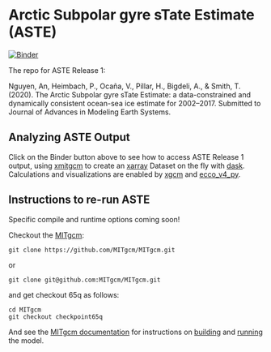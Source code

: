 # Arctic Subpolar gyre sTate Estimate (ASTE)

[![Binder](http://mybinder.org/badge_logo.svg)](https://mybinder.org/v2/gh/timothyas/aste-release1/main?filepath=aste_llcreader_example.ipynb)

The repo for ASTE Release 1: 

Nguyen, An, Heimbach, P., Ocaña, V., Pillar, H., Bigdeli, A., & Smith, T. (2020). The Arctic Subpolar gyre sTate Estimate: a data-constrained and dynamically consistent ocean-sea ice estimate for 2002–2017. Submitted to Journal of Advances in Modeling Earth Systems.


## Analyzing ASTE Output

Click on the Binder button above to see how to access ASTE Release 1 output,
using [xmitgcm](https://xmitgcm.readthedocs.io/en/latest/)
to create an
[xarray](http://xarray.pydata.org/en/stable/)
Dataset on the fly with [dask](https://dask.org/).
Calculations and visualizations are enabled by
[xgcm](https://xgcm.readthedocs.io/en/latest/)
and [ecco_v4_py](https://ecco-v4-python-tutorial.readthedocs.io/index.html).

## Instructions to re-run ASTE

Specific compile and runtime options coming soon!

Checkout the [MITgcm](https://github.com/MITgcm/MITgcm):

```
git clone https://github.com/MITgcm/MITgcm.git
```
or
```
git clone git@github.com:MITgcm/MITgcm.git
```

and get checkout 65q as follows:

``` 
cd MITgcm
git checkout checkpoint65q
```


And see the [MITgcm documentation](https://mitgcm.readthedocs.io/en/latest/index.html) for instructions on 
[building](https://mitgcm.readthedocs.io/en/latest/getting_started/getting_started.html#building-the-model)
and 
[running](https://mitgcm.readthedocs.io/en/latest/getting_started/getting_started.html#running-the-model)
the model.



